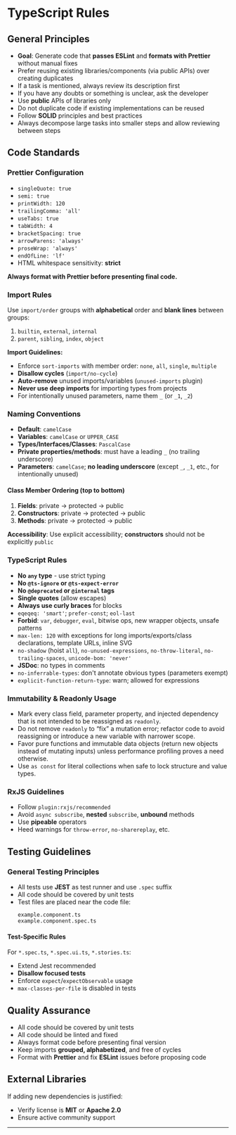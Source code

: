 # TypeScript Rules

## General Principles
- **Goal**: Generate code that **passes ESLint** and **formats with Prettier** without manual fixes
- Prefer reusing existing libraries/components (via public APIs) over creating duplicates
- If a task is mentioned, always review its description first
- If you have any doubts or something is unclear, ask the developer
- Use **public** APIs of libraries only
- Do not duplicate code if existing implementations can be reused
- Follow **SOLID** principles and best practices
- Always decompose large tasks into smaller steps and allow reviewing between steps

## Code Standards

### Prettier Configuration
- `singleQuote: true`
- `semi: true`
- `printWidth: 120`
- `trailingComma: 'all'`
- `useTabs: true`
- `tabWidth: 4`
- `bracketSpacing: true`
- `arrowParens: 'always'`
- `proseWrap: 'always'`
- `endOfLine: 'lf'`
- HTML whitespace sensitivity: **strict**

**Always format with Prettier before presenting final code.**

### Import Rules
Use `import/order` groups with **alphabetical** order and **blank lines** between groups:
1. `builtin`, `external`, `internal`
2. `parent`, `sibling`, `index`, `object`

**Import Guidelines:**
- Enforce `sort-imports` with member order: `none`, `all`, `single`, `multiple`
- **Disallow cycles** (`import/no-cycle`)
- **Auto-remove** unused imports/variables (`unused-imports` plugin)
- **Never use deep imports** for importing types from projects
- For intentionally unused parameters, name them `_` (or `_1`, `_2`)

### Naming Conventions
- **Default**: `camelCase`
- **Variables**: `camelCase` or `UPPER_CASE`
- **Types/Interfaces/Classes**: `PascalCase`
- **Private properties/methods**: must have a leading `_` (no trailing underscore)
- **Parameters**: `camelCase`; **no leading underscore** (except `_`, `_1`, etc., for intentionally unused)

#### Class Member Ordering (top to bottom)
1. **Fields**: private → protected → public
2. **Constructors**: private → protected → public
3. **Methods**: private → protected → public

**Accessibility**: Use explicit accessibility; **constructors** should not be explicitly `public`

### TypeScript Rules
- **No `any` type** - use strict typing
- **No `@ts-ignore` or `@ts-expect-error`**
- **No `@deprecated` or `@internal` tags**
- **Single quotes** (allow escapes)
- **Always use curly braces** for blocks
- `eqeqeq: 'smart'`; `prefer-const`; `eol-last`
- **Forbid**: `var`, `debugger`, `eval`, bitwise ops, new wrapper objects, unsafe patterns
- `max-len: 120` with exceptions for long imports/exports/class declarations, template URLs, inline SVG
- `no-shadow` (hoist `all`), `no-unused-expressions`, `no-throw-literal`, `no-trailing-spaces`, `unicode-bom: 'never'`
- **JSDoc**: no types in comments
- `no-inferrable-types`: don't annotate obvious types (parameters exempt)
- `explicit-function-return-type`: warn; allowed for expressions

### Immutability & Readonly Usage
- Mark every class field, parameter property, and injected dependency that is not intended to be reassigned as `readonly`.
- Do not remove `readonly` to “fix” a mutation error; refactor code to avoid reassigning or introduce a new variable with narrower scope.
- Favor pure functions and immutable data objects (return new objects instead of mutating inputs) unless performance profiling proves a need otherwise.
- Use `as const` for literal collections when safe to lock structure and value types.

### RxJS Guidelines
- Follow `plugin:rxjs/recommended`
- Avoid `async subscribe`, **nested** `subscribe`, **unbound** methods
- Use **pipeable** operators
- Heed warnings for `throw-error`, `no-sharereplay`, etc.

## Testing Guidelines

### General Testing Principles
- All tests use **JEST** as test runner and use `.spec` suffix
- All code should be covered by unit tests
- Test files are placed near the code file:
  ```
  example.component.ts
  example.component.spec.ts
  ```

#### Test-Specific Rules
For `*.spec.ts`, `*.spec.ui.ts`, `*.stories.ts`:
- Extend Jest recommended
- **Disallow focused tests**
- Enforce `expect`/`expectObservable` usage
- `max-classes-per-file` is disabled in tests

## Quality Assurance
- All code should be covered by unit tests
- All code should be linted and fixed
- Always format code before presenting final version
- Keep imports **grouped, alphabetized**, and free of cycles
- Format with **Prettier** and fix **ESLint** issues before proposing code

## External Libraries
If adding new dependencies is justified:
- Verify license is **MIT** or **Apache 2.0**
- Ensure active community support

---
